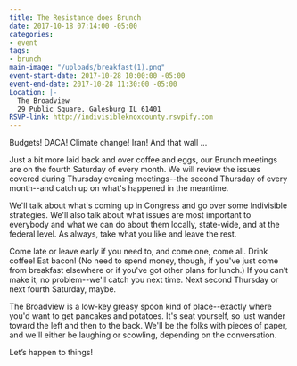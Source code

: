 ```yaml
---
title: The Resistance does Brunch
date: 2017-10-18 07:14:00 -05:00
categories:
- event
tags:
- brunch
main-image: "/uploads/breakfast(1).png"
event-start-date: 2017-10-28 10:00:00 -05:00
event-end-date: 2017-10-28 11:30:00 -05:00
Location: |-
  The Broadview
  29 Public Square, Galesburg IL 61401
RSVP-link: http://indivisibleknoxcounty.rsvpify.com
---
```


[](https://www.google.com/maps/place/Broadview+Restaurant+%26+Lounge/@40.9481841,-90.3740992,17z/data=!4m13!1m7!3m6!1s0x87e1be06288363e5:0xab97e2f216ad23bd!2s29+Public+Square,+Galesburg,+IL+61401!3b1!8m2!3d40.9481841!4d-90.3719105!3m4!1s0x87e1be08afcec89d:0xce4691f8d4339a03!8m2!3d40.9482139!4d-90.3715972)Budgets! DACA! Climate change! Iran! And that wall ...

Just a bit more laid back and over coffee and eggs, our Brunch meetings are on the fourth Saturday of every month. We will review the issues covered during Thursday evening meetings--the second Thursday of every month--and catch up on what's happened in the meantime.

We'll talk about what's coming up in Congress and go over some Indivisible strategies. We'll also talk about what issues are most important to everybody and what we can do about them locally, state-wide, and at the federal level. As always, take what you like and leave the rest.

Come late or leave early if you need to, and come one, come all. Drink coffee! Eat bacon! (No need to spend money, though, if you've just come from breakfast elsewhere or if you've got other plans for lunch.) If you can’t make it, no problem--we'll catch you next time. Next second Thursday or next fourth Saturday, maybe.

The Broadview is a low-key greasy spoon kind of place--exactly where you'd want to get pancakes and potatoes. It's seat yourself, so just wander toward the left and then to the back. We'll be the folks with pieces of paper, and we'll either be laughing or scowling, depending on the conversation.

Let’s happen to things!